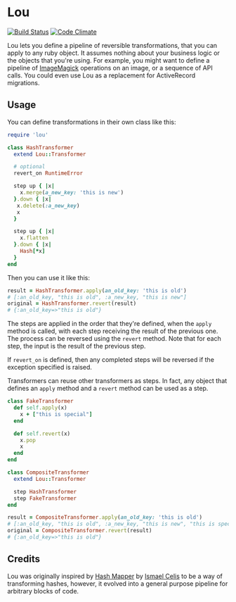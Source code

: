 Lou
===

[![Build Status](https://travis-ci.org/iainbeeston/lou.svg?branch=master)](https://travis-ci.org/iainbeeston/lou)
[![Code Climate](https://codeclimate.com/github/iainbeeston/lou/badges/gpa.svg)](https://codeclimate.com/github/iainbeeston/lou)

Lou lets you define a pipeline of reversible transformations, that you can apply to any ruby object. It assumes nothing about your business logic or the objects that you're using. For example, you might want to define a pipeline of [ImageMagick](http://www.imagemagick.org) operations on an image, or a sequence of API calls. You could even use Lou as a replacement for ActiveRecord migrations.

Usage
-----

You can define transformations in their own class like this:

~~~ruby
require 'lou'

class HashTransformer
  extend Lou::Transformer

  # optional
  revert_on RuntimeError

  step up { |x|
    x.merge(a_new_key: 'this is new')
  }.down { |x|
   x.delete(:a_new_key)
   x
  }

  step up { |x|
    x.flatten
  }.down { |x|
    Hash[*x]
  }
end
~~~

Then you can use it like this:

~~~ruby
result = HashTransformer.apply(an_old_key: 'this is old')
# [:an_old_key, "this is old", :a_new_key, "this is new"]
original = HashTransformer.revert(result)
# {:an_old_key=>"this is old"}
~~~

The steps are applied in the order that they're defined, when the `apply` method is called, with each step receiving the result of the previous one. The process can be reversed using the `revert` method. Note that for each step, the input is the result of the previous step.

If `revert_on` is defined, then any completed steps will be reversed if the exception specified is raised.

Transformers can reuse other transformers as steps. In fact, any object that defines an `apply` method and a `revert` method can be used as a step.

~~~ruby
class FakeTransformer
  def self.apply(x)
    x + ["this is special"]
  end

  def self.revert(x)
    x.pop
    x
  end
end

class CompositeTransformer
  extend Lou::Transformer

  step HashTransformer
  step FakeTransformer
end

result = CompositeTransformer.apply(an_old_key: 'this is old')
# [:an_old_key, "this is old", :a_new_key, "this is new", "this is special"]
original = CompositeTransformer.revert(result)
# {:an_old_key=>"this is old"}
~~~

Credits
-------

Lou was originally inspired by [Hash Mapper](http://github.com/ismasan) by [Ismael Celis](http://github.com/ismasan) to be a way of transforming hashes, however, it evolved into a general purpose pipeline for arbitrary blocks of code.